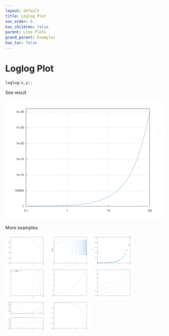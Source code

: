 ```yaml
---
layout: default
title: Loglog Plot
nav_order: 6
has_children: false
parent: Line Plots
grand_parent: Examples
has_toc: false
---
```

# Loglog Plot

```cpp
loglog(x,y);
```


See result
    
[![example_loglog_1](../line_plot/loglog/loglog_1.svg)](https://github.com/alandefreitas/matplotplusplus/blob/master/examples/line_plot/loglog/loglog_1.cpp)

More examples:
    
[![example_loglog_2](../line_plot/loglog/loglog_2_thumb.png)](https://github.com/alandefreitas/matplotplusplus/blob/master/examples/line_plot/loglog/loglog_2.cpp)  [![example_loglog_3](../line_plot/loglog/loglog_3_thumb.png)](https://github.com/alandefreitas/matplotplusplus/blob/master/examples/line_plot/loglog/loglog_3.cpp)  [![example_loglog_4](../line_plot/loglog/loglog_4_thumb.png)](https://github.com/alandefreitas/matplotplusplus/blob/master/examples/line_plot/loglog/loglog_4.cpp)  [![example_loglog_5](../line_plot/loglog/loglog_5_thumb.png)](https://github.com/alandefreitas/matplotplusplus/blob/master/examples/line_plot/loglog/loglog_5.cpp)  [![example_loglog_6](../line_plot/loglog/loglog_6_thumb.png)](https://github.com/alandefreitas/matplotplusplus/blob/master/examples/line_plot/loglog/loglog_6.cpp)  [![example_loglog_7](../line_plot/loglog/loglog_7_thumb.png)](https://github.com/alandefreitas/matplotplusplus/blob/master/examples/line_plot/loglog/loglog_7.cpp)  [![example_loglog_8](../line_plot/loglog/loglog_8_thumb.png)](https://github.com/alandefreitas/matplotplusplus/blob/master/examples/line_plot/loglog/loglog_8.cpp)  [![example_loglog_9](../line_plot/loglog/loglog_9_thumb.png)](https://github.com/alandefreitas/matplotplusplus/blob/master/examples/line_plot/loglog/loglog_9.cpp)
  





<!-- Generated with mdsplit: https://github.com/alandefreitas/mdsplit -->
